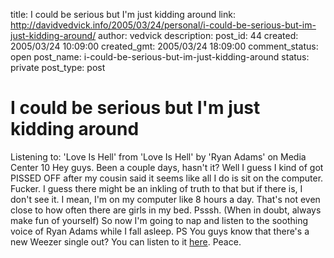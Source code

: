 title: I could be serious but I'm just kidding around
link: http://davidvedvick.info/2005/03/24/personal/i-could-be-serious-but-im-just-kidding-around/
author: vedvick
description: 
post_id: 44
created: 2005/03/24 10:09:00
created_gmt: 2005/03/24 18:09:00
comment_status: open
post_name: i-could-be-serious-but-im-just-kidding-around
status: private
post_type: post

# I could be serious but I'm just kidding around

Listening to: 'Love Is Hell' from 'Love Is Hell' by 'Ryan Adams' on Media Center 10 Hey guys. Been a couple days, hasn't it? Well I guess I kind of got PISSED OFF after my cousin said it seems like all I do is sit on the computer. Fucker. I guess there might be an inkling of truth to that but if there is, I don't see it. I mean, I'm on my computer like 8 hours a day. That's not even close to how often there are girls in my bed. Psssh. (When in doubt, always make fun of yourself) So now I'm going to nap and listen to the soothing voice of Ryan Adams while I fall asleep. PS You guys know that there's a new Weezer single out? You can listen to it [here](http://boss.streamos.com/wmedia/geffen/weezer/audio/make_believe/beverly_hills/00_lo.asx?siteid=weezersite). Peace.